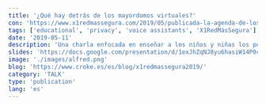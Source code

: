 ```yaml
---
title: '¿Qué hay detrás de los mayordomos virtuales?'
con: 'https://www.x1redmassegura.com/2019/05/publicada-la-agenda-de-los-talleres.html'
tags: ['educational', 'privacy', 'voice assistants', 'X1RedMásSegura']
date: '2019-05-11'
description: 'Una charla enfocada en enseñar a los niños y niñas los peligros de los asistentes de voz como Alexa o Siri y los conceptos más básicos de privacidad usando como metáfora la lego película de batman.'
slides: 'https://docs.google.com/presentation/d/1exJhZqNJ8yu6hasiW14P0ckbgDfLMfQNW7VS2Jnc2TU/edit?usp=sharing'
image: './images/alfred.png'
blog: 'https://www.croke.es/es/blog/x1redmassegura2019/'
category: 'TALK'
type: 'publication'
lang: 'es'
---
```

